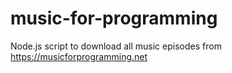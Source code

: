 # music-for-programming

Node.js script to download all music episodes from https://musicforprogramming.net
